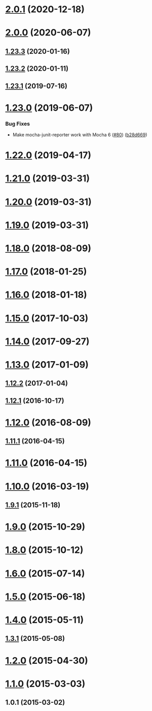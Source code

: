 # [2.0.1](https://github.com/Liquid-JS/mocha-junit-reporter/compare/v2.0.0...v2.0.1) (2020-12-18)



# [2.0.0](https://github.com/Liquid-JS/mocha-junit-reporter/compare/v1.23.3...v2.0.0) (2020-06-07)



## [1.23.3](https://github.com/Liquid-JS/mocha-junit-reporter/compare/v1.23.2...v1.23.3) (2020-01-16)



## [1.23.2](https://github.com/Liquid-JS/mocha-junit-reporter/compare/v1.23.1...v1.23.2) (2020-01-11)



## [1.23.1](https://github.com/Liquid-JS/mocha-junit-reporter/compare/v1.23.0...v1.23.1) (2019-07-16)



# [1.23.0](https://github.com/Liquid-JS/mocha-junit-reporter/compare/v1.22.0...v1.23.0) (2019-06-07)


### Bug Fixes

* Make mocha-junit-reporter work with Mocha 6 ([#80](https://github.com/Liquid-JS/mocha-junit-reporter/issues/80)) ([b28d669](https://github.com/Liquid-JS/mocha-junit-reporter/commit/b28d669995af194968dcbf5301ff681797b8a26e))



# [1.22.0](https://github.com/Liquid-JS/mocha-junit-reporter/compare/v1.21.0...v1.22.0) (2019-04-17)



# [1.21.0](https://github.com/Liquid-JS/mocha-junit-reporter/compare/v1.20.0...v1.21.0) (2019-03-31)



# [1.20.0](https://github.com/Liquid-JS/mocha-junit-reporter/compare/v1.19.0...v1.20.0) (2019-03-31)



# [1.19.0](https://github.com/Liquid-JS/mocha-junit-reporter/compare/v1.18.0...v1.19.0) (2019-03-31)



# [1.18.0](https://github.com/Liquid-JS/mocha-junit-reporter/compare/v1.17.0...v1.18.0) (2018-08-09)



# [1.17.0](https://github.com/Liquid-JS/mocha-junit-reporter/compare/v1.16.0...v1.17.0) (2018-01-25)



# [1.16.0](https://github.com/Liquid-JS/mocha-junit-reporter/compare/v1.15.0...v1.16.0) (2018-01-18)



# [1.15.0](https://github.com/Liquid-JS/mocha-junit-reporter/compare/v1.14.0...v1.15.0) (2017-10-03)



# [1.14.0](https://github.com/Liquid-JS/mocha-junit-reporter/compare/v1.13.0...v1.14.0) (2017-09-27)



# [1.13.0](https://github.com/Liquid-JS/mocha-junit-reporter/compare/v1.12.2...v1.13.0) (2017-01-09)



## [1.12.2](https://github.com/Liquid-JS/mocha-junit-reporter/compare/v1.12.1...v1.12.2) (2017-01-04)



## [1.12.1](https://github.com/Liquid-JS/mocha-junit-reporter/compare/v1.12.0...v1.12.1) (2016-10-17)



# [1.12.0](https://github.com/Liquid-JS/mocha-junit-reporter/compare/v1.11.1...v1.12.0) (2016-08-09)



## [1.11.1](https://github.com/Liquid-JS/mocha-junit-reporter/compare/v1.11.0...v1.11.1) (2016-04-15)



# [1.11.0](https://github.com/Liquid-JS/mocha-junit-reporter/compare/v1.10.0...v1.11.0) (2016-04-15)



# [1.10.0](https://github.com/Liquid-JS/mocha-junit-reporter/compare/v1.9.1...v1.10.0) (2016-03-19)



## [1.9.1](https://github.com/Liquid-JS/mocha-junit-reporter/compare/v1.9.0...v1.9.1) (2015-11-18)



# [1.9.0](https://github.com/Liquid-JS/mocha-junit-reporter/compare/v1.8.0...v1.9.0) (2015-10-29)



# [1.8.0](https://github.com/Liquid-JS/mocha-junit-reporter/compare/v1.7.0...v1.8.0) (2015-10-12)



# [1.6.0](https://github.com/Liquid-JS/mocha-junit-reporter/compare/v1.5.0...v1.6.0) (2015-07-14)



# [1.5.0](https://github.com/Liquid-JS/mocha-junit-reporter/compare/v1.4.0...v1.5.0) (2015-06-18)



# [1.4.0](https://github.com/Liquid-JS/mocha-junit-reporter/compare/v1.3.1...v1.4.0) (2015-05-11)



## [1.3.1](https://github.com/Liquid-JS/mocha-junit-reporter/compare/v1.3.0...v1.3.1) (2015-05-08)



# [1.2.0](https://github.com/Liquid-JS/mocha-junit-reporter/compare/v1.1.0...v1.2.0) (2015-04-30)



# [1.1.0](https://github.com/Liquid-JS/mocha-junit-reporter/compare/v1.0.1...v1.1.0) (2015-03-03)



## 1.0.1 (2015-03-02)



